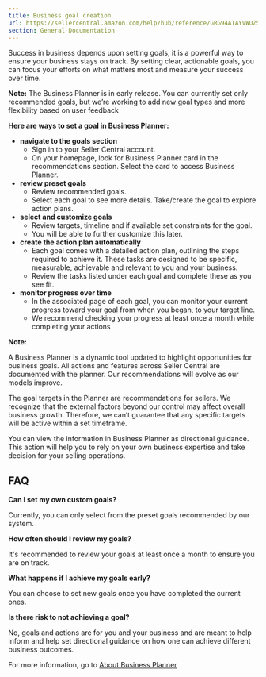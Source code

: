```yaml
---
title: Business goal creation
url: https://sellercentral.amazon.com/help/hub/reference/GRG94ATAYVWUZ5L4
section: General Documentation
---
```


Success in business depends upon setting goals, it is a powerful way to ensure
your business stays on track. By setting clear, actionable goals, you can
focus your efforts on what matters most and measure your success over time.

**Note:** The Business Planner is in early release. You can currently set only
recommended goals, but we’re working to add new goal types and more
flexibility based on user feedback

**Here are ways to set a goal in Business Planner:**

  * **navigate to the goals section**
    * Sign in to your Seller Central account.
    * On your homepage, look for Business Planner card in the recommendations section. Select the card to access Business Planner. 
  * **review preset goals**
    * Review recommended goals.
    * Select each goal to see more details. Take/create the goal to explore action plans.
  * **select and customize goals**
    * Review targets, timeline and if available set constraints for the goal.
    * You will be able to further customize this later.
  * **create the action plan automatically**
    * Each goal comes with a detailed action plan, outlining the steps required to achieve it. These tasks are designed to be specific, measurable, achievable and relevant to you and your business.
    * Review the tasks listed under each goal and complete these as you see fit.
  * **monitor progress over time**
    * In the associated page of each goal, you can monitor your current progress toward your goal from when you began, to your target line.
    * We recommend checking your progress at least once a month while completing your actions

**Note:**

A Business Planner is a dynamic tool updated to highlight opportunities for
business goals. All actions and features across Seller Central are documented
with the planner. Our recommendations will evolve as our models improve.

The goal targets in the Planner are recommendations for sellers. We recognize
that the external factors beyond our control may affect overall business
growth. Therefore, we can’t guarantee that any specific targets will be active
within a set timeframe.

You can view the information in Business Planner as directional guidance. This
action will help you to rely on your own business expertise and take decision
for your selling operations.

## FAQ

**Can I set my own custom goals?**

Currently, you can only select from the preset goals recommended by our
system.

**How often should I review my goals?**

It's recommended to review your goals at least once a month to ensure you are
on track.

**What happens if I achieve my goals early?**

You can choose to set new goals once you have completed the current ones.

**Is there risk to not achieving a goal?**

No, goals and actions are for you and your business and are meant to help
inform and help set directional guidance on how one can achieve different
business outcomes.

For more information, go to [About Business
Planner](/gp/help/GEANBS97BNTWSBJB)

